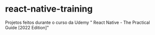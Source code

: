 # react-native-training
Projetos feitos durante o curso da Udemy " React Native - The Practical Guide [2022 Edition]"
